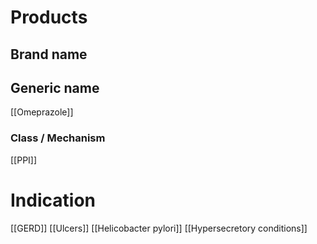 # Products

## Brand name


## Generic name
[[Omeprazole]]

### Class / Mechanism
[[PPI]]

# Indication
[[GERD]]
[[Ulcers]]
[[Helicobacter pylori]]
[[Hypersecretory conditions]]




